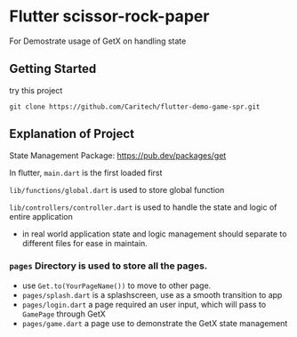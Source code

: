 # Flutter scissor-rock-paper

For Demostrate usage of GetX on handling state

## Getting Started

try this project

`git clone https://github.com/Caritech/flutter-demo-game-spr.git`


## Explanation  of Project

State Management Package: https://pub.dev/packages/get

In flutter, `main.dart` is the first loaded first

`lib/functions/global.dart` is used to store global function

`lib/controllers/controller.dart` is used to handle the state and logic of entire application

* in real world application state and logic management should separate to different files for ease in maintain.

### `pages` Directory is used to store all the pages.
- use `Get.to(YourPageName())` to move to other page.
- `pages/splash.dart` is a splashscreen, use as a smooth transition to app
- `pages/login.dart` a page required an user input, which will pass to `GamePage` through GetX
- `pages/game.dart` a page use to demonstrate the GetX state management



